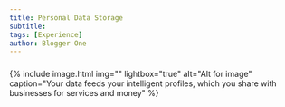 ```yaml
---
title: Personal Data Storage
subtitle:
tags: [Experience]
author: Blogger One
---
```


### <span style="color: #e81313"></span>

{% include image.html img="" lightbox="true" alt="Alt for image" caption="Your data feeds your intelligent profiles, which you share with businesses for services and money" %}
